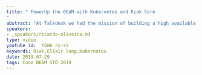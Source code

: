 ```yaml
---
title: " PowerUp the BEAM with Kubernetes and Riak Core
"
abstract: "At Talkdesk we had the mission of building a high available and fault tolerant system that could scale. We built a system that runs in-memory to maintain low response times and we built it in a way to keep the operational costs low and with the capability of auto-scaling."
speakers:
- _speakers/ricardo-oliveira.md
type: video
youtube_id: _t6Wb_cy-sY
keywords: Riak,Elixir lang,Kubernates
date: 2019-07-29
tags: Code BEAM STO 2019
---
```


